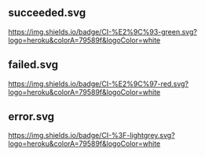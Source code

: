 ## succeeded.svg

https://img.shields.io/badge/CI-%E2%9C%93-green.svg?logo=heroku&colorA=79589f&logoColor=white

## failed.svg

https://img.shields.io/badge/CI-%E2%9C%97-red.svg?logo=heroku&colorA=79589f&logoColor=white

## error.svg

https://img.shields.io/badge/CI-%3F-lightgrey.svg?logo=heroku&colorA=79589f&logoColor=white